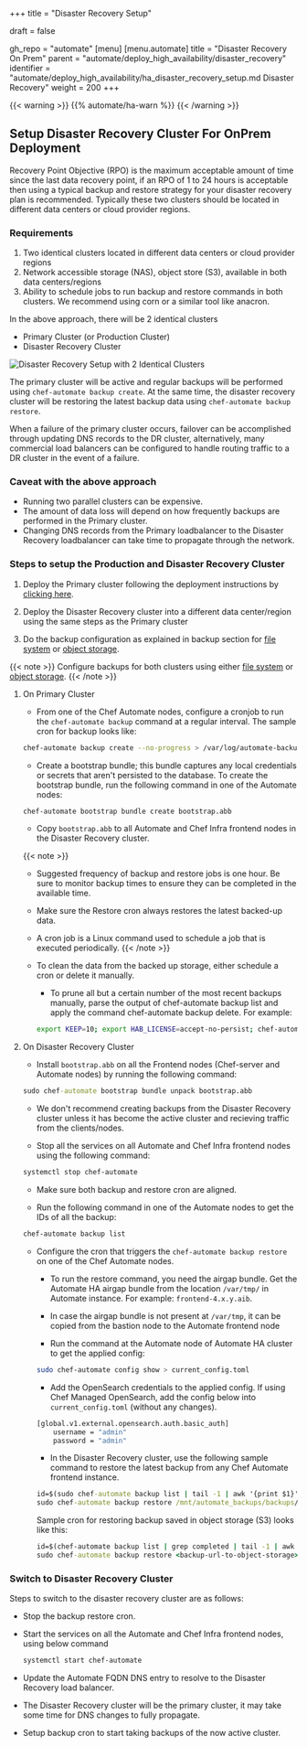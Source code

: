 +++
title = "Disaster Recovery Setup"

draft = false

gh_repo = "automate"
[menu]
  [menu.automate]
    title = "Disaster Recovery On Prem"
    parent = "automate/deploy_high_availability/disaster_recovery"
    identifier = "automate/deploy_high_availability/ha_disaster_recovery_setup.md Disaster Recovery"
    weight = 200
+++

{{< warning >}}
{{% automate/ha-warn %}}
{{< /warning >}}

## Setup Disaster Recovery Cluster For OnPrem Deployment

Recovery Point Objective (RPO) is the maximum acceptable amount of time since the last data recovery point, if an RPO of 1 to 24 hours is acceptable then using a typical backup and restore strategy for your disaster recovery plan is recommended.
Typically these two clusters should be located in different data centers or cloud provider regions.

### Requirements

1. Two identical clusters located in different data centers or cloud provider regions
1. Network accessible storage (NAS), object store (S3), available in both data centers/regions
1. Ability to schedule jobs to run backup and restore commands in both clusters. We recommend using corn or a similar tool like anacron.

In the above approach, there will be 2 identical clusters

- Primary Cluster (or Production Cluster)
- Disaster Recovery Cluster

![Disaster Recovery Setup with 2 Identical Clusters](/images/automate/DR-2-cluster.png)

The primary cluster will be active and regular backups will be performed using `chef-automate backup create`. At the same time, the disaster recovery cluster will be restoring the latest backup data using `chef-automate backup restore`.

When a failure of the primary cluster occurs, failover can be accomplished through updating DNS records to the DR cluster, alternatively, many commercial load balancers can be configured to handle routing traffic to a DR cluster in the event of a failure.

### Caveat with the above approach

- Running two parallel clusters can be expensive.
- The amount of data loss will depend on how frequently backups are performed in the Primary cluster.
- Changing DNS records from the Primary loadbalancer to the Disaster Recovery loadbalancer can take time to propagate through the network.

### Steps to setup the Production and Disaster Recovery Cluster

1. Deploy the Primary cluster following the deployment instructions by [clicking here](/automate/ha_onprim_deployment_procedure/#Run-these-steps-on-Bastion-Host-Machine).

1. Deploy the Disaster Recovery cluster into a different data center/region using the same steps as the Primary cluster

1. Do the backup configuration as explained in backup section for [file system](/automate/ha_backup_restore_prerequisites/#pre-backup-configuration-for-file-system-backup) or [object storage](/automate/ha_backup_restore_prerequisites/#pre-backup-configuration-for-object-storage).

{{< note >}}
Configure backups for both clusters using either [file system](/automate/ha_backup_restore_prerequisites/#pre-backup-configuration-for-file-system-backup) or [object storage](/automate/ha_backup_restore_prerequisites/#pre-backup-configuration-for-object-storage).
{{< /note >}}

1. On Primary Cluster

    - From one of the Chef Automate nodes, configure a cronjob to run the `chef-automate backup` command at a regular interval. The sample cron for backup looks like:

    ```sh
    chef-automate backup create --no-progress > /var/log/automate-backups.log
    ```

    - Create a bootstrap bundle; this bundle captures any local credentials or secrets that aren't persisted to the database. To create the bootstrap bundle, run the following command in one of the Automate nodes:

    ```sh
    chef-automate bootstrap bundle create bootstrap.abb
    ```

    - Copy `bootstrap.abb` to all Automate and Chef Infra frontend nodes in the Disaster Recovery cluster.

    {{< note >}}
    - Suggested frequency of backup and restore jobs is one hour. Be sure to monitor backup times to ensure they can be completed in the available time.
    - Make sure the Restore cron always restores the latest backed-up data.
    - A cron job is a Linux command used to schedule a job that is executed periodically.
    {{< /note >}}

    - To clean the data from the backed up storage, either schedule a cron or delete it manually.
        - To prune all but a certain number of the most recent backups manually, parse the output of chef-automate backup list and 
        apply the command chef-automate backup delete.
        For example:

        ```sh
        export KEEP=10; export HAB_LICENSE=accept-no-persist; chef-automate backup list --result-json backup.json > /dev/null && hab pkg exec core/jq-static jq "[.result.backups[].id] | sort | reverse | .[]" -rM backup.json | tail -n +$(($KEEP+1)) | xargs -L1 -i chef-automate backup delete --yes {}
        ```

1. On Disaster Recovery Cluster

    - Install `bootstrap.abb` on all the Frontend nodes (Chef-server and Automate nodes) by running the following command:

    ```cmd
    sudo chef-automate bootstrap bundle unpack bootstrap.abb
    ```

    - We don't recommend creating backups from the Disaster Recovery cluster unless it has become the active cluster and recieving traffic from the clients/nodes.

    - Stop all the services on all Automate and Chef Infra frontend nodes using the following command:

    ```sh
    systemctl stop chef-automate
    ```

    - Make sure both backup and restore cron are aligned.

    - Run the following command in one of the Automate nodes to get the IDs of all the backup:

    ```sh
    chef-automate backup list
    ```

    - Configure the cron that triggers the `chef-automate backup restore` on one of the Chef Automate nodes.

        - To run the restore command, you need the airgap bundle. Get the Automate HA airgap bundle from the location `/var/tmp/` in Automate instance. For example: `frontend-4.x.y.aib`.

        - In case the airgap bundle is not present at `/var/tmp`, it can be copied from the bastion node to the Automate frontend node

        - Run the command at the Automate node of Automate HA cluster to get the applied config:

        ```bash
        sudo chef-automate config show > current_config.toml
        ```

        - Add the OpenSearch credentials to the applied config. If using Chef Managed OpenSearch, add the config below into `current_config.toml` (without any changes).

        ```bash
        [global.v1.external.opensearch.auth.basic_auth]
            username = "admin"
            password = "admin"
        ```

        - In the Disaster Recovery cluster, use the following sample command to restore the latest backup from any Chef Automate frontend instance.

        ```cmd
        id=$(sudo chef-automate backup list | tail -1 | awk '{print $1}')
        sudo chef-automate backup restore /mnt/automate_backups/backups/$id/ --patch-config current_config.toml --airgap-bundle /var/tmp/frontend-4.x.y.aib --skip-preflight
        ```

        Sample cron for restoring backup saved in object storage (S3) looks like this:

        ```cmd
        id=$(chef-automate backup list | grep completed | tail -1 | awk '{print $1}')
        sudo chef-automate backup restore <backup-url-to-object-storage>/automate/$id/ --patch-config /path/to/current_config.toml --airgap-bundle /var/tmp/frontend-4.x.y.aib --skip-preflight --s3-access-key "Access_Key"  --s3-secret-key "Secret_Key"
        ```


### Switch to Disaster Recovery Cluster

Steps to switch to the disaster recovery cluster are as follows:

- Stop the backup restore cron.
- Start the services on all the Automate and Chef Infra frontend nodes, using below command

    ```sh
    systemctl start chef-automate
    ```

- Update the Automate FQDN DNS entry to resolve to the Disaster Recovery load balancer.
- The Disaster Recovery cluster will be the primary cluster, it may take some time for DNS changes to fully propagate.
- Setup backup cron to start taking backups of the now active cluster.
